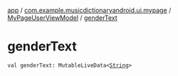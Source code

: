 [app](../../index.md) / [com.example.musicdictionaryandroid.ui.mypage](../index.md) / [MyPageUserViewModel](index.md) / [genderText](./gender-text.md)

# genderText

`val genderText: MutableLiveData<`[`String`](https://kotlinlang.org/api/latest/jvm/stdlib/kotlin/-string/index.html)`>`